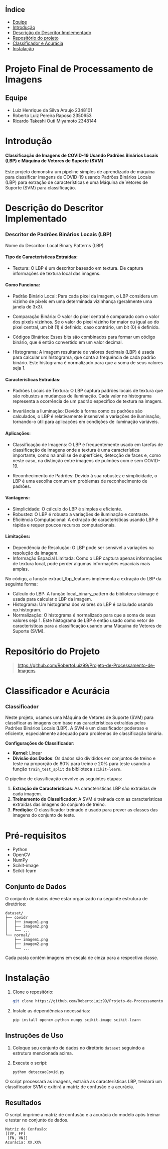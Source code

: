 
## Índice

- [Equipe](#equipe)
- [Introdução](#introdução)
- [Descrição do Descritor Implementado](#descrição-do-Descritor-Implementado)
- [Repositório do projeto](#Repositório-do-projeto)
- [Classificador e Acurácia](#Classificador-e-Acurácia)
- [Instalação](#Instalação)


# Projeto Final de Processamento de Imagens

## Equipe
- Luiz Henrique da Silva Araujo 2348101
- Roberto Luiz Pereira Raposo 2350653
- Ricardo Takeshi Outi Miyamoto 2348144



# Introdução
#### Classificação de Imagens de COVID-19 Usando Padrões Binários Locais (LBP) e Máquina de Vetores de Suporte (SVM)

Este projeto demonstra um pipeline simples de aprendizado de máquina para classificar imagens de COVID-19 usando Padrões Binários Locais (LBP) para extração de características e uma Máquina de Vetores de Suporte (SVM) para classificação.


# Descrição do Descritor Implementado

### Descritor de Padrões Binários Locais (LBP)
Nome do Descritor: Local Binary Patterns (LBP)

#### Tipo de Características Extraídas:

- Textura: O LBP é um descritor baseado em textura. Ele captura informações de textura local das imagens.
#### Como Funciona:

- Padrão Binário Local: Para cada pixel da imagem, o LBP considera um vizinho de pixels em uma determinada vizinhança (geralmente uma janela de 3x3).

- Comparação Binária: O valor do pixel central é comparado com o valor dos pixels vizinhos. Se o valor do pixel vizinho for maior ou igual ao do pixel central, um bit (1) é definido, caso contrário, um bit (0) é definido.

- Códigos Binários: Esses bits são combinados para formar um código binário, que é então convertido em um valor decimal.

- Histograma: A imagem resultante de valores decimais (LBP) é usada para calcular um histograma, que conta a frequência de cada padrão binário. Este histograma é normalizado para que a soma de seus valores seja 1.

#### Características Extraídas:
- Padrões Locais de Textura: O LBP captura padrões locais de textura que são robustos a mudanças de iluminação. Cada valor no histograma representa a ocorrência de um padrão específico de textura na imagem.

- Invariância a Iluminação: Devido à forma como os padrões são calculados, o LBP é relativamente insensível a variações de iluminação, tornando-o útil para aplicações em condições de iluminação variáveis.

#### Aplicações:
- Classificação de Imagens: O LBP é frequentemente usado em tarefas de classificação de imagens onde a textura é uma característica importante, como na análise de superfícies, detecção de faces e, como neste caso, na distinção entre imagens de pulmões com e sem COVID-19.

- Reconhecimento de Padrões: Devido à sua robustez e simplicidade, o LBP é uma escolha comum em problemas de reconhecimento de padrões.

#### Vantagens:
- Simplicidade: O cálculo do LBP é simples e eficiente.
- Robustez: O LBP é robusto a variações de iluminação e contraste.
- Eficiência Computacional: A extração de características usando LBP é rápida e requer poucos recursos computacionais.

#### Limitações:
- Dependência de Resolução: O LBP pode ser sensível a variações na resolução da imagem.
- Informação Espacial Limitada: Como o LBP captura apenas informações de textura local, pode perder algumas informações espaciais mais amplas. 

No código, a função extract_lbp_features implementa a extração do LBP da seguinte forma:

- Cálculo do LBP: A função local_binary_pattern da biblioteca skimage é usada para calcular o LBP da imagem.
- Histograma: Um histograma dos valores do LBP é calculado usando np.histogram.
- Normalização: O histograma é normalizado para que a soma de seus valores seja 1.
Este histograma de LBP é então usado como vetor de características para a classificação usando uma Máquina de Vetores de Suporte (SVM).

# Repositório do Projeto
> https://github.com/RobertoLuiz99/Projeto-de-Processamento-de-Imagens


# Classificador e Acurácia

### Classificador

Neste projeto, usamos uma Máquina de Vetores de Suporte (SVM) para classificar as imagens com base nas características extraídas pelos Padrões Binários Locais (LBP). A SVM é um classificador poderoso e eficiente, especialmente adequado para problemas de classificação binária. 

**Configurações do Classificador:**
- **Kernel**: Linear
- **Divisão dos Dados**: Os dados são divididos em conjuntos de treino e teste na proporção de 80% para treino e 20% para teste usando a função `train_test_split` da biblioteca `scikit-learn`.

O pipeline de classificação envolve as seguintes etapas:
1. **Extração de Características**: As características LBP são extraídas de cada imagem.
2. **Treinamento do Classificador**: A SVM é treinada com as características extraídas das imagens do conjunto de treino.
3. **Predição**: O classificador treinado é usado para prever as classes das imagens do conjunto de teste.

# Pré-requisitos

- Python
- OpenCV
- NumPy
- Scikit-image
- Scikit-learn

## Conjunto de Dados

O conjunto de dados deve estar organizado na seguinte estrutura de diretórios:

```
dataset/
├── covid/
│   ├── imagem1.png
│   ├── imagem2.png
│   └── ...
└── normal/
    ├── imagem1.png
    ├── imagem2.png
    └── ...
```

Cada pasta contém imagens em escala de cinza para a respectiva classe.

# Instalação


1. Clone o repositório:

    ```bash
    git clone https://github.com/RobertoLuiz99/Projeto-de-Processamento-de-Imagens.git
    ```

2. Instale as dependências necessárias:

    ```bash
    pip install opencv-python numpy scikit-image scikit-learn
    ```

## Instruções de Uso

1. Coloque seu conjunto de dados no diretório `dataset` seguindo a estrutura mencionada acima.

2. Execute o script:

    ```bash
    python deteccaoCovid.py
    ```

O script processará as imagens, extrairá as características LBP, treinará um classificador SVM e exibirá a matriz de confusão e a acurácia.

## Resultados

O script imprime a matriz de confusão e a acurácia do modelo após treinar e testar no conjunto de dados.

```
Matriz de Confusão:
[[VP, FP]
 [FN, VN]]
Acurácia: XX.XX%
```

